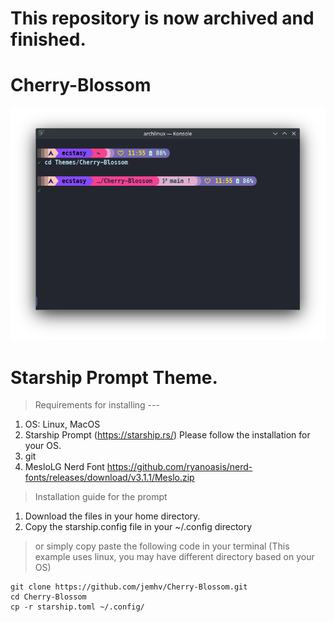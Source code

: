 # This repository is now archived and finished.


# Cherry-Blossom


![Prompt](https://github.com/jemhv/Cherry-Blossom/blob/main/images/cherry-blossom-terminal.png?raw=true)



# Starship Prompt Theme.

> Requirements for installing --- 
1. OS: Linux, MacOS
2. Starship Prompt (https://starship.rs/) Please follow the installation for your OS.
3. git
4. MesloLG Nerd Font https://github.com/ryanoasis/nerd-fonts/releases/download/v3.1.1/Meslo.zip 


> Installation guide for the prompt
1. Download the files in your home directory.
2. Copy the starship.config file in your ~/.config directory


> or simply copy paste the following code in your terminal (This example uses linux, you may have different directory based on your OS)
```
git clone https://github.com/jemhv/Cherry-Blossom.git
cd Cherry-Blossom
cp -r starship.toml ~/.config/

```


